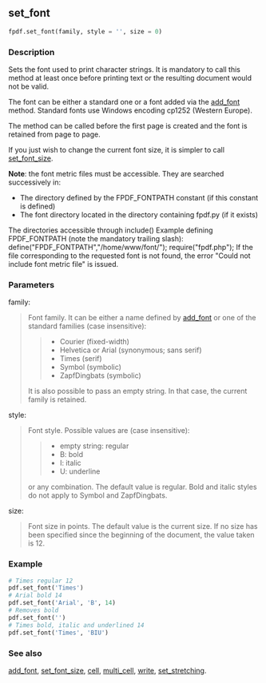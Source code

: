 ## set_font ##

```python
fpdf.set_font(family, style = '', size = 0)
```

### Description ###

Sets the font used to print character strings. It is mandatory to call this method at least once before printing text or the resulting document would not be valid.

The font can be either a standard one or a font added via the [add_font](add_font.md) method. Standard fonts use Windows encoding cp1252 (Western Europe).

The method can be called before the first page is created and the font is retained from page to page.

If you just wish to change the current font size, it is simpler to call [set_font_size](set_font_size.md).

**Note**: the font metric files must be accessible. They are searched successively in:

 * The directory defined by the FPDF\_FONTPATH constant (if this constant is defined)
 * The font directory located in the directory containing fpdf.py (if it exists)

The directories accessible through include()
Example defining FPDF_FONTPATH (note the mandatory trailing slash):
define("FPDF_FONTPATH","/home/www/font/");
require("fpdf.php");
If the file corresponding to the requested font is not found, the error "Could not include font metric file" is issued.


### Parameters ###

family:
> Font family. It can be either a name defined by [add_font](add_font.md) or one of the standard families (case insensitive):
>>  * Courier (fixed-width)
>>  * Helvetica or Arial (synonymous; sans serif)
>>  * Times (serif)
>>  * Symbol (symbolic)
>>  * ZapfDingbats (symbolic)
> 
> It is also possible to pass an empty string. In that case, the current family is retained.

style:
> Font style. Possible values are (case insensitive):
>>  * empty string: regular
>>  * B: bold
>>  * I: italic
>>  * U: underline
> 
> or any combination. The default value is regular. Bold and italic styles do not apply to Symbol and ZapfDingbats.

size:
> Font size in points.
> The default value is the current size. If no size has been specified since the beginning of the document, the value taken is 12.

### Example ###

```python
# Times regular 12
pdf.set_font('Times')
# Arial bold 14
pdf.set_font('Arial', 'B', 14)
# Removes bold
pdf.set_font('')
# Times bold, italic and underlined 14
pdf.set_font('Times', 'BIU')
```

### See also ###

[add_font](add_font.md), [set_font_size](set_font_size.md), [cell](cell.md), [multi_cell](multi_cell.md), [write](write.md), [set_stretching](set_stretching.md).
